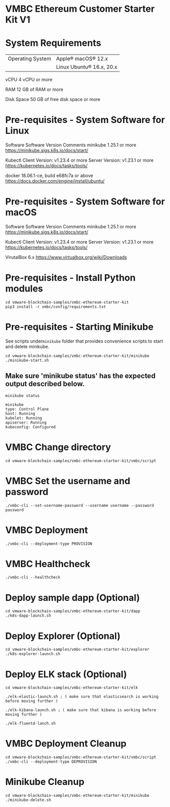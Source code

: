 # VMBC Ethereum Customer Starter Kit V1

# System Requirements 
|           |             |
|-----------|-------------|
|  Operating System | Apple® macOS® 12.x|
|                   | Linux Ubuntu® 16.x, 20.x|



vCPU	4 vCPU or more

RAM	12 GB of RAM or more

Disk Space	50 GB of free disk space or more

# Pre-requisites - System Software for Linux
Software	Software Version	Comments
minikube	1.25.1 or more	https://minikube.sigs.k8s.io/docs/start/

Kubectl	Client Version: v1.23.4 or more
Server Version: v1.23.1 or more	https://kubernetes.io/docs/tasks/tools/ 

docker	18.06.1-ce, build e68fc7a or above	https://docs.docker.com/engine/install/ubuntu/ 

# Pre-requisites - System Software for macOS
Software	Software Version	Comments
minikube	1.25.1 or more	https://minikube.sigs.k8s.io/docs/start/

Kubectl	Client Version: v1.23.4 or more
Server Version: v1.23.1 or more	https://kubernetes.io/docs/tasks/tools/ 

VirutalBox	6.x	https://www.virtualbox.org/wiki/Downloads 

# Pre-requisites - Install Python modules
```
cd vmware-blockchain-samples/vmbc-ethereum-starter-kit
pip3 install -r vmbc/config/requirements.txt
```

# Pre-requisites - Starting Minikube
See scripts under`minikube` folder that provides convenience scripts to start and delete minikube. 
```
cd vmware-blockchain-samples/vmbc-ethereum-starter-kit/minikube 
./minikube-start.sh
```

## Make sure 'minikube status' has the expected output described below.
```
minikube status 
 
minikube
type: Control Plane
host: Running
kubelet: Running
apiserver: Running
kubeconfig: Configured
```

# VMBC Change directory
```
cd vmware-blockchain-samples/vmbc-ethereum-starter-kit/vmbc/script
```

# VMBC Set the username and password
```
./vmbc-cli --set-username-password --username username --password password
```

# VMBC Deployment
```
./vmbc-cli --deployment-type PROVISION 
```
# VMBC Healthcheck
``` 
./vmbc-cli --healthcheck 
```

# Deploy sample dapp (Optional)
```
cd vmware-blockchain-samples/vmbc-ethereum-starter-kit/dapp 
./k8s-dapp-launch.sh
```

# Deploy Explorer (Optional)
```
cd vmware-blockchain-samples/vmbc-ethereum-starter-kit/explorer 
./k8s-explorer-launch.sh
```

# Deploy ELK stack (Optional)
```
cd vmware-blockchain-samples/vmbc-ethereum-starter-kit/elk

./elk-elastic-launch.sh ; ( make sure that elasticsearch is working before moving further )

./elk-kibana-launch.sh ; ( make sure that kibana is working before moving further )

./elk-fluentd-lanch.sh
```

# VMBC Deployment Cleanup
```
cd vmware-blockchain-samples/vmbc-ethereum-starter-kit/vmbc/script
./vmbc-cli --deployment-type DEPROVISION
```

# Minikube Cleanup
```
cd vmware-blockchain-samples/vmbc-ethereum-starter-kit/minikube 
./minikube-delete.sh
```

